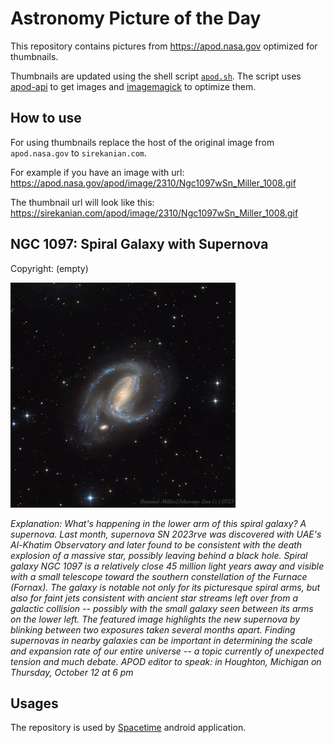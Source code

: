 # Astronomy Picture of the Day

This repository contains pictures from https://apod.nasa.gov optimized for thumbnails.

Thumbnails are updated using the shell script [`apod.sh`](apod.sh). The script
uses [apod-api](https://github.com/nasa/apod-api) to get images and [imagemagick](https://imagemagick.org) to
optimize them.

## How to use

For using thumbnails replace the host of the original image from `apod.nasa.gov` to `sirekanian.com`.

For example if you have an image with url:<br>
https://apod.nasa.gov/apod/image/2310/Ngc1097wSn_Miller_1008.gif

The thumbnail url will look like this:<br>
https://sirekanian.com/apod/image/2310/Ngc1097wSn_Miller_1008.gif

## NGC 1097: Spiral Galaxy with Supernova

Copyright: (empty)

[![the picture of the day][1]][2]

_Explanation: What's happening in the lower arm of this spiral galaxy? A supernova. Last month, supernova SN 2023rve was discovered with UAE's Al-Khatim Observatory and later found to be consistent with the death explosion of a massive star, possibly leaving behind a black hole. Spiral galaxy NGC 1097 is a relatively close 45 million light years away and visible with a small telescope toward the southern constellation of the Furnace (Fornax).  The galaxy is notable not only for its picturesque spiral arms, but also for faint jets consistent with ancient star streams left over from a galactic collision -- possibly with the small galaxy seen between its arms on the lower left. The featured image highlights the new supernova by blinking between two exposures taken several months apart. Finding supernovas in nearby galaxies can be important in determining the scale and expansion rate of our entire universe -- a topic currently of unexpected tension and much debate.    APOD editor to speak: in Houghton, Michigan on Thursday, October 12 at 6 pm_

## Usages

The repository is used by [Spacetime][3] android application.

[1]: image/2310/Ngc1097wSn_Miller_1008.gif

[2]: https://apod.nasa.gov/apod/image/2310/Ngc1097wSn_Miller_1008.gif

[3]: https://github.com/sirekanian/spacetime
